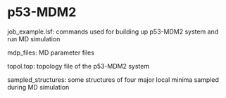 # p53-MDM2

job_example.lsf: commands used for building up p53-MDM2 system and run MD simulation

mdp_files: MD parameter files 

topol.top: topology file of the p53-MDM2 system

sampled_structures: some structures of four major local minima sampled during MD simulation
